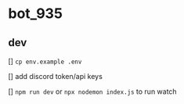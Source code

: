 # bot_935

## dev

[] `cp env.example .env`

[] add discord token/api keys

[] `npm run dev` or `npx nodemon index.js` to run watch
